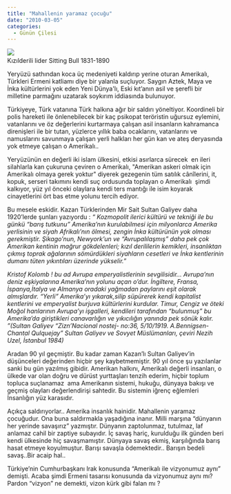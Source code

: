 ```yaml
---
title: "Mahallenin yaramaz çocuğu"
date: "2010-03-05"
categories: 
  - Günün Çilesi
---
```


![](/uploads/image/SittingBull.jpg)   
Kızılderili lider Sitting Bull 1831-1890

Yeryüzü sathından koca üç medeniyeti kaldırıp yerine oturan Amerikalı, Türkleri Ermeni katliamı diye bir yalanla suçluyor. Saygın Aztek, Maya ve İnka kültürlerini yok eden Yeni Dünya'lı, Eski kıt’anın asil ve şerefli bir milletine parmağını uzatarak soykırım iddiasında bulunuyor.

Türkiyeye, Türk vatanına Türk halkına ağır bir saldırı yöneltiyor. Koordineli bir polis hareketi ile önlenebilecek bir kaç psikopat teröristin uğursuz eylemini, vatanlarını ve öz değerlerini kurtarmaya çalışan asil insanların kahramanca direnişleri ile bir tutan, yüzlerce yıllık baba ocaklarını, vatanlarını ve namuslarını savunmaya çalışan yerli halkları her gün kan ve ateş deryasında yok etmeye çalışan o Amerikalı..

Yeryüzünün en değerli iki islam ülkesini, etkisi asırlarca sürecek  en ileri silahlarla kan çukuruna çeviren o Amerikalı, "Amerikan askeri olmak için Amerikalı olmaya gerek yoktur" diyerek gezegenin tüm satılık cânîlerini, it, kopuk, serseri takımını kendi suç ordusunda toplayan o Amerikalı  şimdi kalkıyor, yüz yıl önceki olaylara kendi ters mantığı ile isim koyarak cinayetlerini ört bas etme yolunu tercih ediyor.

Bu mesele eskidir. Kazan Türklerinden Mir Sait Sultan Galiyev daha 1920’lerde şunları yazıyordu : _“ Kozmopolit ilerici kültürü ve tekniği ile bu günkü “barış tutkunu” Amerika’nın kurulabilmesi için milyonlarca Amerika yerlisinin ve siyah Afrikalı’nın ölmesi, zengin İnka kültürünün yok olması gerekmiştir. Şikago’nun, Newyork’un ve “Avrupalılaşmış” daha pek çok Amerikan kentinin mağrur gökdelenleri; kızıl derililerin kemikleri, insanlıktan çıkmış toprak ağalarının sömürdükleri siyahların cesetleri ve İnka kentlerinin dumanı tüten yıkıntıları üzerinde yükselir.”_

_Kristof Kolomb ! bu ad Avrupa emperyalistlerinin sevgilisidir… Avrupa’nın deniz eşkiyalarına Amerika’nın yolunu açan o’dur. İngiltere, Fransa, İspanya,İtalya ve Almanya oradaki yağmadan paylarını eşit olarak almışlardır. “Yerli” Amerika’yı yıkarak,silip süpürerek kendi kapitalist kentlerini ve emperyalist burjuva kültürlerini kurdular. Timur, Cengiz ve öteki Moğol hanlarının Avrupa’yı işgalleri, kendileri tarafından “bulunmuş” bu Amerika’da giriştikleri canavarlığın ve yıkıcılığın yanında pek sönük kalır. ”(Sultan Galiyev “Zizn’Nacional nostej- no:36, 5/10/1919. A.Bennigsen-Chantal Qulquejay” Sultan Galiyev ve Sovyet Müslümanları, çeviri Nezih Uzel, İstanbul 1984)_

Aradan 90 yıl geçmiştir. Bu kadar zaman Kazan’lı Sultan Galiyev’in düşünceleri değerinden hiçbir şey kaybetmemiştir. 90 yıl önce şu yazılanlar sanki bu gün yazılmış gibidir. Amerikan halkını, Amerikalı değerli insanları, o ülkede var olan doğru ve dürüst yurttaşları tenzih ederim, hiçbir toplum topluca suçlanamaz  ama Amerikanın sistemi, hukuğu, dünyaya bakışı ve geçmiş olayları değerlendirişi sahtedir. Bu sistemin iğrenç eğlemleri İnsanlığın yüz karasıdır.  

Açıkça saldırıyorlar.. Amerika insanlık hainidir. Mahallenin yaramaz çocuğudur. Ona buna saldırmakla yaşadığına inanır. Milli marşına “dünyanın  her yerinde savaşırız” yazmıştır. Dünyanın zaptolunmaz, tutulmaz, laf anlamaz cahil bir zaptiye subayıdır. İç savaş hariç, kurulduğu ilk günden beri kendi ülkesinde hiç savaşmamıştır. Dünyaya savaş ekmiş, karşılığında barış hasat etmeye koyulmuştur. Barışı savaşla ödemektedir.. Barışın bedeli savaş..Bir acaip hal..

Türkiye’nin Cumhurbaşkanı Irak konusunda “Amerikalı ile vizyonumuz aynı” demişti. Acaba şimdi Ermeni tasarısı konusunda da vizyonumuz aynı mı?  Pardon “vizyon” ne demekti, vizon kürk gibi falan mı ?
